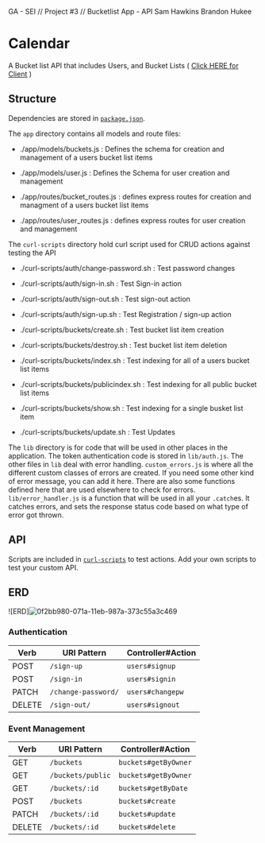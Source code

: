 
GA - SEI // Project #3 // Bucketlist App - API
Sam Hawkins
Brandon Hukee

# Calendar

A Bucket list API that includes Users, and Bucket Lists  ( [Click HERE for Client](https://github.com/SEI-TeamMcFinn/bucketlist-app) )


## Structure

Dependencies are stored in [`package.json`](package.json).

The `app` directory contains all models and route files:

+ ./app/models/buckets.js : Defines the schema for creation and management of a users bucket list items
+ ./app/models/user.js : Defines the Schema for user creation and management

+ ./app/routes/bucket_routes.js : defines express routes for creation and managment of a users bucket list items
+ ./app/routes/user_routes.js : defines express routes for user creation and management


The `curl-scripts` directory hold curl script used for CRUD actions against testing the API

+ ./curl-scripts/auth/change-password.sh : Test password changes
+ ./curl-scripts/auth/sign-in.sh : Test Sign-in action
+ ./curl-scripts/auth/sign-out.sh : Test sign-out action
+ ./curl-scripts/auth/sign-up.sh : Test Registration / sign-up action

+ ./curl-scripts/buckets/create.sh : Test bucket list item creation
+ ./curl-scripts/buckets/destroy.sh : Test bucket list item deletion
+ ./curl-scripts/buckets/index.sh : Test indexing for all of a users bucket list items
+ ./curl-scripts/buckets/publicindex.sh : Test indexing for all public bucket list items
+ ./curl-scripts/buckets/show.sh : Test indexing for a single busket list item
+ ./curl-scripts/buckets/update.sh : Test Updates


The `lib` directory is for code that will be used in other places in the
application. The token authentication code is stored in `lib/auth.js`. The
other files in `lib` deal with error handling. `custom_errors.js` is where all
the different custom classes of errors are created. If you need some other kind
of error message, you can add it here. There are also some functions defined
here that are used elsewhere to check for errors. `lib/error_handler.js` is a
function that will be used in all your `.catch`es. It catches errors, and sets
the response status code based on what type of error got thrown.


## API

Scripts are included in [`curl-scripts`](curl-scripts) to test actions.
Add your own scripts to test your custom API.

## ERD

![ERD]![0f2bb980-071a-11eb-987a-373c55a3c469](https://user-images.githubusercontent.com/21346239/95745277-c36d9880-0c62-11eb-9d4d-cc2f0cbeb744.png)


### Authentication

| Verb   | URI Pattern            | Controller#Action |
|--------|------------------------|-------------------|
| POST   | `/sign-up`             | `users#signup`    |
| POST   | `/sign-in`             | `users#signin`    |
| PATCH  | `/change-password/`    | `users#changepw`  |
| DELETE | `/sign-out/`           | `users#signout`   |

### Event Management
| Verb   | URI Pattern             | Controller#Action   |
|--------|-------------------------|---------------------|
| GET    | `/buckets`              | `buckets#getByOwner`|
| GET    | `/buckets/public`       | `buckets#getByOwner`|
| GET    | `/buckets/:id`          | `buckets#getByDate` |
| POST   | `/buckets`              | `buckets#create`    |
| PATCH  | `/buckets/:id`          | `buckets#update`    |
| DELETE | `/buckets/:id`          | `buckets#delete `   |
